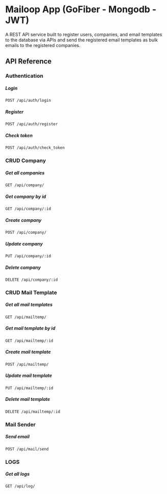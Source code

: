 # Mailoop App (GoFiber - Mongodb - JWT)

A REST API service built to register users, companies, and email templates to the database via APIs and send the registered email templates as bulk emails to the registered companies.

## API Reference

### Authentication
##### Login
```http
POST /api/auth/login
```
##### Register
```http
POST /api/auth/register
```
##### Check token
```http
POST /api/auth/check_token
```

### CRUD Company
##### Get all companies
```http
GET /api/company/
```
##### Get company by id
```http
GET /api/company/:id
```
##### Create company
```http
POST /api/company/
```
##### Update company
```http
PUT /api/company/:id
```
##### Delete company
```http
DELETE /api/company/:id
```

### CRUD Mail Template
##### Get all mail templates
```http
GET /api/mailtemp/
```
##### Get mail template by id
```http
GET /api/mailtemp/:id
```
##### Create mail template
```http
POST /api/mailtemp/
```
##### Update mail template
```http
PUT /api/mailtemp/:id
```
##### Delete mail template
```http
DELETE /api/mailtemp/:id
```

### Mail Sender
##### Send email
```http
POST /api/mail/send
```

### LOGS
##### Get all logs
```http
GET /api/log/
```


